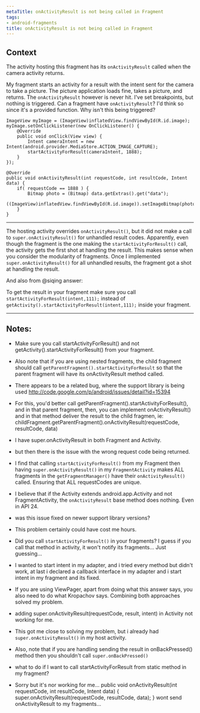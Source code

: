 ```yaml
---
metaTitle: onActivityResult is not being called in Fragment
tags:
- android-fragments
title: onActivityResult is not being called in Fragment
---
```


## Context

The activity hosting this fragment has its `onActivityResult` called when the camera activity returns.


My fragment starts an activity for a result with the intent sent for the camera to take a picture. The picture application loads fine, takes a picture, and returns. The `onActivityResult` however is never hit. I've set breakpoints, but nothing is triggered. Can a fragment have `onActivityResult`? I'd think so since it's a provided function. Why isn't this being triggered?



```
ImageView myImage = (ImageView)inflatedView.findViewById(R.id.image);
myImage.setOnClickListener(new OnClickListener() {
    @Override
    public void onClick(View view) {
        Intent cameraIntent = new Intent(android.provider.MediaStore.ACTION_IMAGE_CAPTURE);
        startActivityForResult(cameraIntent, 1888);
    }
});

@Override
public void onActivityResult(int requestCode, int resultCode, Intent data) {
    if( requestCode == 1888 ) {
        Bitmap photo = (Bitmap) data.getExtras().get("data");
        ((ImageView)inflatedView.findViewById(R.id.image)).setImageBitmap(photo);
    }
}

```


---

The hosting activity overrides `onActivityResult()`, but it did not make a call to `super.onActivityResult()` for unhandled result codes. Apparently, even though the fragment is the one making the `startActivityForResult()` call, the activity gets the first shot at handling the result. This makes sense when you consider the modularity of fragments. Once I implemented `super.onActivityResult()` for all unhandled results, the fragment got a shot at handling the result.


And also from @siqing answer:


To get the result in your fragment make sure you call `startActivityForResult(intent,111);` instead of `getActivity().startActivityForResult(intent,111);` inside your fragment.



---

## Notes:

- Make sure you call startActivityForResult() and not getActivity().startActivityForResult() from your fragment.


- Also note that if you are using nested fragments, the child fragment should call `getParentFragment().startActivityForResult` so that the parent fragment will have its onActivityResult method called.


- There appears to be a related bug, where the support library is being used http://code.google.com/p/android/issues/detail?id=15394


- For this, you'd better call getParentFragment().startActivityForResult(), and in that parent fragment, then, you can implement onActivityResult() and in that method deliver the result to the child fragmen, ie: childFragment.getParentFragment().onActivityResult(requestCode, resultCode, data)


- I have super.onActivityResult in both Fragment and Activity.


- but then there is the issue with the wrong request code being returned.


- I find that calling `startActivityForResult()` from my Fragment then having `super.onActivityResult()` in my `FragmentActivity` makes ALL fragments in the `getFragmentManager()` have their `onActivityResult()` called. Ensuring that ALL requestCodes are unique.


- I believe that if the Activity extends android.app.Activity and not FragmentActivity, the `onActivityResult` base method does nothing. Even in API 24.


- was this issue fixed on newer support library versions?


- This problem certainly could have cost me hours.


- Did you call `startActivityForResult()` in your fragments? I guess if you call that method in activity, it won't notify its fragments... Just guessing...


- I wanted to start intent in my adapter, and i tried every method but didn't work, at last i declared a callback interface in my adapter and i start intent in my fragment and its fixed.


- If you are using ViewPager, apart from doing what this answer says, you also need to do what Kropachov says. Combining both approaches solved my problem.


- adding super.onActivityResult(requestCode, result, intent) in Activity not working for me.


- This got me close to solving my problem, but i already had `super.onActivityResult()` in my host activity.


- Also, note that if you are handling sending the result in onBackPressed() method then you shouldn't call `super.onBackPressed()`


- what to do if I want to call startActivityForResult from static method in my fragment?


- Sorry but it's nor working for me... 
 public void onActivityResult(int requestCode, int resultCode, Intent data) {
 super.onActivityResult(requestCode, resultCode, data);
 }
wont send onActivityResult to my fragments...


